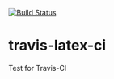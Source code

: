 [![Build Status](https://travis-ci.org/hollesse/travis-latex-ci.svg?branch=master)](https://travis-ci.org/hollesse/travis-latex-ci)

# travis-latex-ci
Test for Travis-CI 


